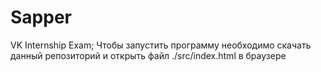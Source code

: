 # Sapper
VK Internship Exam;
Чтобы запустить программу необходимо скачать данный репозиторий и открыть файл ./src/index.html в браузере
